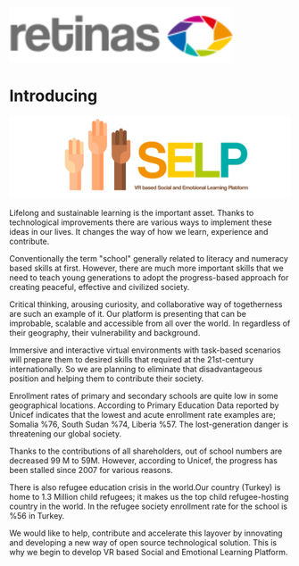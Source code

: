 <p align="left">
  <img src="https://github.com/retinas/selp/blob/master/Assets/retinas.png" width="400">
</p>

# Introducing

<p align="left">
  <img src="https://github.com/retinas/selp/blob/master/Assets/Selpnew%402x.png" width="800">
</p>

Lifelong and sustainable learning is the important asset. Thanks to technological improvements there are various ways to implement these ideas in our lives. It changes the way of how we learn, experience and contribute.

Conventionally the term "school" generally related to literacy and numeracy based skills at first. However, there are much more important skills that we need to teach young generations to adopt the progress-based approach for creating peaceful, effective and civilized society.

Critical thinking, arousing curiosity, and collaborative way of togetherness are such an example of it.
Our platform is presenting that can be improbable, scalable and accessible from all over the world. In regardless of their geography, their vulnerability and background.

Immersive and interactive virtual environments with task-based scenarios will prepare them to desired skills that required at the 21st-century internationally. So we are planning to eliminate that disadvantageous position and helping them to contribute their society.

Enrollment rates of primary and secondary schools are quite low in some geographical locations. According to Primary Education Data reported by Unicef indicates that the lowest and acute enrollment rate examples are; Somalia %76, South Sudan %74, Liberia %57. The lost-generation danger is threatening our global society.

Thanks to the contributions of all shareholders, out of school numbers are decreased 99 M to 59M. However, according to Unicef, the progress has been stalled since 2007 for various reasons.

There is also refugee education crisis in the world.Our country (Turkey) is home to 1.3 Million child refugees; it makes us the top child refugee-hosting country in the world. In the refugee society enrollment rate for the school is %56 in Turkey.

We would like to help, contribute and accelerate this layover by innovating and developing a new way of open source technological solution. This is why we begin to develop VR based Social and Emotional Learning Platform.

